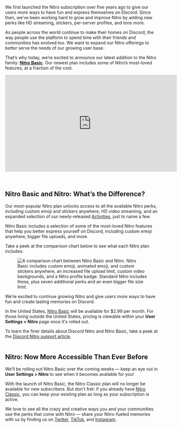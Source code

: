 <div class="column-4 w-col w-col-8 w-col-stack">
    <div id="heading-1" class="rich-wrapper">
        <div class="blog-post-content w-richtext">
            <p>We first launched the Nitro subscription over five years ago to give our users more ways to have fun and express themselves on Discord. Since then, we’ve been working hard to grow and improve Nitro by adding new perks like HD streaming, stickers, per-server profiles, and tons more.&nbsp;</p>
            <p>As people across the world continue to make their homes on Discord, the way people use the platform to spend time with their friends and communities has evolved too. We want to expand our Nitro offerings to better serve the needs of our growing user base.&nbsp;</p>
            <p>That’s why today, we’re excited to announce our latest addition to the Nitro family: <a href="https://discord.com/nitro"><strong>Nitro Basic</strong></a>. Our newest plan includes some of Nitro’s most-loved features, at a fraction of the cost.</p>
            <div class="w-embed w-iframe">
                <center><iframe width="560" height="315" src="https://www.youtube.com/embed/oMZApgpr7Hc" title="YouTube video player" frameborder="0" allow="accelerometer; autoplay; clipboard-write; encrypted-media; gyroscope; picture-in-picture" allowfullscreen=""></iframe></center>
            </div>
            <p>‍</p>
            <h2>Nitro Basic and Nitro: What’s the Difference?&nbsp;</h2>
            <p>Our most-popular Nitro plan unlocks access to all the available Nitro perks, including custom emoji and stickers anywhere, HD video streaming, and an expanded selection of our newly-released <a href="http://discord.com/blog/discord-activities-play-games-and-watch-together">Activities</a>, just to name a few.</p>
            <p>Nitro Basic includes a selection of some of the most-loved Nitro features that help you better express yourself on Discord, including custom emoji anywhere, bigger file uploads, and more.&nbsp;</p>
            <p>Take a peek at the comparison chart below to see what each Nitro plan includes: </p>
            <figure class="w-richtext-figure-type-image w-richtext-align-fullwidth" style="max-width:1600pxpx">
                <div><img src="https://assets-global.website-files.com/5f9072399b2640f14d6a2bf4/634746a2950f01be386a6177_Q890YitfVLZYGrOdeDLWGsx85UmqrvdsCUObrrhXLnuZ9hm8o-rRoi6vcqfk8eJWob-T3jYNASsIUiWeMVZ3Mm17F_v6QeyYLHBY0QQHa_3oSANW-WzZM_cmIHAtjLt6QcG1NbJ2nMVzR_sSuby7hjdkecHy8zv4zYNRJqkTMqgDUCqa4o4Q52BUZg.png" alt="A comparison chart between Nitro Basic and Nitro. Nitro Basic includes custom emoji, animated emoji, and custom stickers anywhere, an increased file upload limit, custom video backgrounds, and a Nitro profile badge. Standard Nitro includes these, plus seven additional perks and an even bigger file size limit."></div>
            </figure>
            <p>We’re excited to continue growing Nitro and give users more ways to have fun and create lasting memories on Discord.&nbsp;</p>
            <p>In the United States, <a href="https://discord.com/nitro">Nitro Basic</a> will be available for $2.99 per month. For those living outside the United States, pricing is viewable within your <strong>User Settings &gt; Nitro</strong> page once it's rolled out.</p>
            <p>To learn the finer details about Discord Nitro and Nitro Basic, take a peek at the <a href="https://support.discord.com/hc/en-us/articles/115000435108">Discord Nitro support article</a>.&nbsp; <br><br></p>
            <h2>Nitro: Now More Accessible Than Ever Before</h2>
            <p>We’ll be rolling out Nitro Basic over the coming weeks — keep an eye out in <strong>User Settings &gt; Nitro</strong> to see when it becomes available for you!&nbsp;</p>
            <p>With the launch of Nitro Basic, the Nitro Classic plan will no longer be available for new subscribers. But don't fret: if you already have <a href="https://support.discord.com/hc/en-us/articles/115000435108-Discord-Nitro-Classic-Nitro">Nitro Classic</a>, you can keep your existing plan as long as your subscription is active.</p>
            <p>We love to see all the crazy and creative ways you and your communities use the perks that come with Nitro — share your Nitro-fueled memories with us by finding us on <a href="https://twitter.com/discord">Twitter</a>, <a href="https://www.tiktok.com/@discord">TikTok</a>, and <a href="https://instagram.com/discord">Instagram</a>.</p>
        </div>
    </div>
    <div class="btn-wrapper w-condition-invisible"><a href="#" class="btn-blog w-dyn-bind-empty w-button"></a></div>
    <div id="heading-2" class="rich-wrapper">
        <div class="blog-post-content w-dyn-bind-empty w-richtext"></div>
    </div>
    <div id="heading-3" class="rich-wrapper">
        <div class="blog-post-content w-dyn-bind-empty w-richtext"></div>
    </div>
    <div id="heading-4" class="rich-wrapper">
        <div class="blog-post-content w-dyn-bind-empty w-richtext"></div>
    </div>
    <div id="heading-5" class="rich-wrapper">
        <div class="blog-post-content w-dyn-bind-empty w-richtext"></div>
    </div>
    <div id="heading-6" class="rich-wrapper">
        <div class="blog-post-content w-dyn-bind-empty w-richtext"></div>
    </div>
    <div id="heading-7" class="rich-wrapper">
        <div class="blog-post-content w-dyn-bind-empty w-richtext"></div>
    </div>
    <div id="heading-8" class="rich-wrapper">
        <div class="blog-post-content w-dyn-bind-empty w-richtext"></div>
    </div>
    <div id="heading-9" class="rich-wrapper">
        <div class="blog-post-content w-dyn-bind-empty w-richtext"></div>
    </div>
    <div id="heading-10" class="rich-wrapper">
        <div class="blog-post-content w-dyn-bind-empty w-richtext"></div>
    </div>
</div>